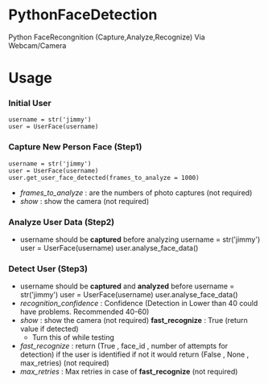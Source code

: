 # PythonFaceDetection
Python FaceRecongnition (Capture,Analyze,Recognize) Via Webcam/Camera 
# Usage 
### Initial User 
    username = str('jimmy')
    user = UserFace(username)
### Capture New Person Face (Step1)
    username = str('jimmy')
    user = UserFace(username)
    user.get_user_face_detected(frames_to_analyze = 1000)
  * _frames_to_analyze_ : are the numbers of photo captures (not required) 
  * _show_ : show the camera (not required) 
### Analyze User Data (Step2)
  * username should be **captured** before analyzing 
    username = str('jimmy')
    user = UserFace(username)
    user.analyse_face_data()
### Detect User (Step3)
  * username should be **captured** and **analyzed** before 
    username = str('jimmy')
    user = UserFace(username)
    user.analyse_face_data()
  * _recognition_confidence_ : Confidence (Detection in Lower than 40 could have problems. Recommended 40-60) 
  * _show_ : show the camera (not required) 
  **fast_recognize** : True (return value if detected)
      * Turn this of while testing 
  * _fast_recognize_ : return (True , face_id , number of attempts for detection) if the user is identified if not it would return (False , None , max_retries) (not required) 
  * _max_retries_ : Max retries in case of **fast_recognize** (not required) 

